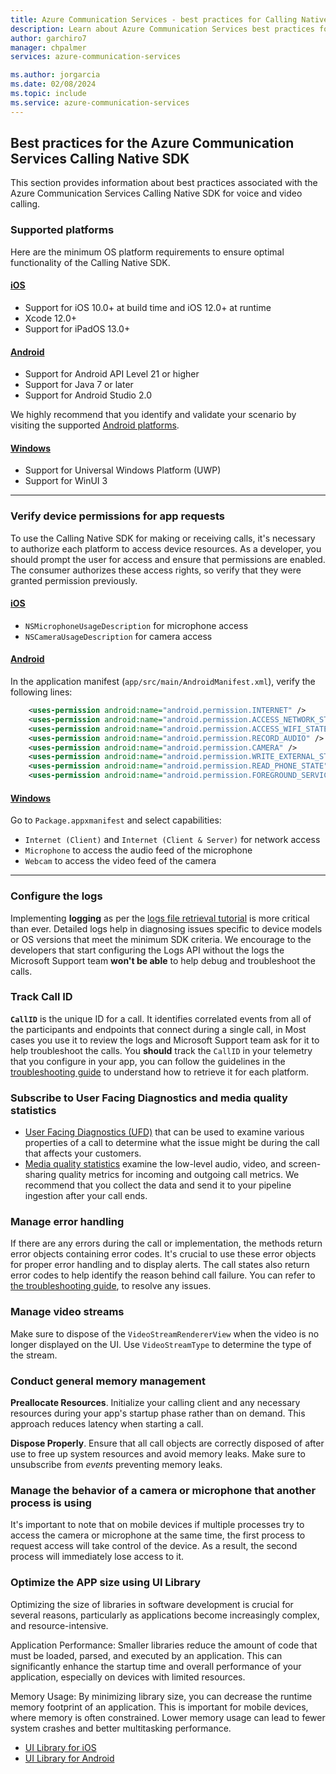 ```yaml
---
title: Azure Communication Services - best practices for Calling Native SDK
description: Learn about Azure Communication Services best practices for the Calling Native SDK.
author: garchiro7
manager: chpalmer
services: azure-communication-services

ms.author: jorgarcia
ms.date: 02/08/2024
ms.topic: include
ms.service: azure-communication-services
---
```


## Best practices for the Azure Communication Services Calling Native SDK

This section provides information about best practices associated with the Azure Communication Services Calling Native SDK for voice and video calling.

### Supported platforms

Here are the minimum OS platform requirements to ensure optimal functionality of the Calling Native SDK.

#### [iOS](#tab/ios)

- Support for iOS 10.0+ at build time and iOS 12.0+ at runtime
- Xcode 12.0+
- Support for iPadOS 13.0+

#### [Android](#tab/android)

- Support for Android API Level 21 or higher
- Support for Java 7 or later
- Support for Android Studio 2.0

We highly recommend that you identify and validate your scenario by visiting the supported [Android platforms](../sdk-options.md?#android-platform-support).

#### [Windows](#tab/windows)

- Support for Universal Windows Platform (UWP)
- Support for WinUI 3

---

### Verify device permissions for app requests

To use the Calling Native SDK for making or receiving calls, it's necessary to authorize each platform to access device resources. As a developer, you should prompt the user for access and ensure that permissions are enabled. The consumer authorizes these access rights, so verify that they were granted permission previously.

#### [iOS](#tab/ios)

- `NSMicrophoneUsageDescription` for microphone access
- `NSCameraUsageDescription` for camera access

#### [Android](#tab/android)

In the application manifest (`app/src/main/AndroidManifest.xml`), verify the following lines:

```xml
    <uses-permission android:name="android.permission.INTERNET" />
    <uses-permission android:name="android.permission.ACCESS_NETWORK_STATE" />
    <uses-permission android:name="android.permission.ACCESS_WIFI_STATE" />
    <uses-permission android:name="android.permission.RECORD_AUDIO" />
    <uses-permission android:name="android.permission.CAMERA" />
    <uses-permission android:name="android.permission.WRITE_EXTERNAL_STORAGE" />
    <uses-permission android:name="android.permission.READ_PHONE_STATE" />
    <uses-permission android:name="android.permission.FOREGROUND_SERVICE_MICROPHONE" />
```

#### [Windows](#tab/windows)

Go to `Package.appxmanifest` and select capabilities:

- `Internet (Client)` and `Internet (Client & Server)` for network access
- `Microphone` to access the audio feed of the microphone
- `Webcam` to access the video feed of the camera

---

### Configure the logs

Implementing **logging** as per the [logs file retrieval tutorial](../../tutorials/log-file-retrieval-tutorial.md) is more critical than ever. Detailed logs help in diagnosing issues specific to device models or OS versions that meet the minimum SDK criteria. We encourage to the developers that start configuring the Logs API without the logs the Microsoft Support team **won't be able** to help debug and troubleshoot the calls.

### Track Call ID

**`CallID`** is the unique ID for a call. It identifies correlated events from all of the participants and endpoints that connect during a single call, in Most cases you use it to review the logs and  Microsoft Support team ask for it to help troubleshoot the calls. You **should** track the `CallID` in your telemetry that you configure in your app, you can follow the guidelines in the [troubleshooting guide](../troubleshooting-info.md) to understand how to retrieve it for each platform.

### Subscribe to User Facing Diagnostics and media quality statistics

- [User Facing Diagnostics (UFD)](../voice-video-calling/user-facing-diagnostics.md) that can be used to examine various properties of a call to determine what the issue might be during the call that affects your customers.
- [Media quality statistics](../voice-video-calling/media-quality-sdk.md) examine the low-level audio, video, and screen-sharing quality metrics for incoming and outgoing call metrics. We recommend that you collect the data and send it to your pipeline ingestion after your call ends.

### Manage error handling

If there are any errors during the call or implementation, the methods return error objects containing error codes. It's crucial to use these error objects for proper error handling and to display alerts. The call states also return error codes to help identify the reason behind call failure. You can refer to [the troubleshooting guide](../troubleshooting-info.md), to resolve any issues.

### Manage video streams

Make sure to dispose of the `VideoStreamRendererView` when the video is no longer displayed on the UI. Use `VideoStreamType` to determine the type of the stream.

### Conduct general memory management

**Preallocate Resources**. Initialize your calling client and any necessary resources during your app's startup phase rather than on demand. This approach reduces latency when starting a call.

**Dispose Properly**. Ensure that all call objects are correctly disposed of after use to free up system resources and avoid memory leaks. Make sure to unsubscribe from *events* preventing memory leaks.

### Manage the behavior of a camera or microphone that another process is using

It's important to note that on mobile devices if multiple processes try to access the camera or microphone at the same time, the first process to request access will take control of the device. As a result, the second process will immediately lose access to it.

### Optimize the APP size using UI Library

Optimizing the size of libraries in software development is crucial for several reasons, particularly as applications become increasingly complex, and resource-intensive.

Application Performance: Smaller libraries reduce the amount of code that must be loaded, parsed, and executed by an application. This can significantly enhance the startup time and overall performance of your application, especially on devices with limited resources.

Memory Usage: By minimizing library size, you can decrease the runtime memory footprint of an application. This is important for mobile devices, where memory is often constrained. Lower memory usage can lead to fewer system crashes and better multitasking performance.

- [UI Library for iOS](https://github.com/Azure/communication-ui-library-ios/wiki/Calling-Composite-Demo-Application-Size)
- [UI Library for Android](https://github.com/Azure/communication-ui-library-android/wiki/Calling-Composite-Demo-Application-Size)
